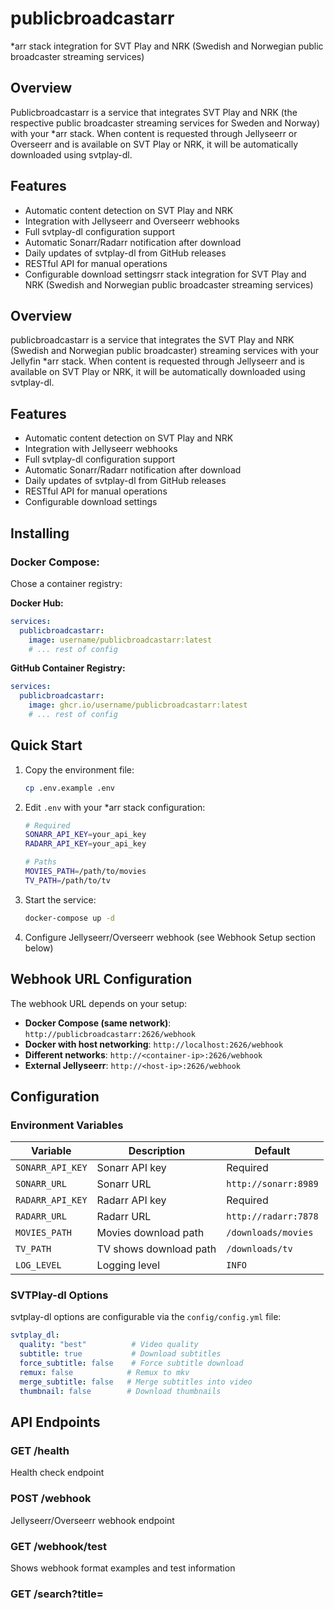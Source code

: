 # publicbroadcastarr
*arr stack integration for SVT Play and NRK (Swedish and Norwegian public broadcaster streaming services)

## Overview

Publicbroadcastarr is a service that integrates SVT Play and NRK (the respective public broadcaster streaming services for Sweden and Norway) with your *arr stack. When content is requested through Jellyseerr or Overseerr and is available on SVT Play or NRK, it will be automatically downloaded using svtplay-dl.

## Features

- Automatic content detection on SVT Play and NRK
- Integration with Jellyseerr and Overseerr webhooks
- Full svtplay-dl configuration support
- Automatic Sonarr/Radarr notification after download
- Daily updates of svtplay-dl from GitHub releases
- RESTful API for manual operations
- Configurable download settingsrr stack integration for SVT Play and NRK (Swedish and Norwegian public broadcaster streaming services)

## Overview

publicbroadcastarr is a service that integrates the SVT Play and NRK (Swedish and Norwegian public broadcaster) streaming services with your Jellyfin *arr stack. When content is requested through Jellyseerr and is available on SVT Play or NRK, it will be automatically downloaded using svtplay-dl.

## Features

- Automatic content detection on SVT Play and NRK
- Integration with Jellyseerr webhooks
- Full svtplay-dl configuration support
- Automatic Sonarr/Radarr notification after download
- Daily updates of svtplay-dl from GitHub releases
- RESTful API for manual operations
- Configurable download settings

## Installing

### Docker Compose: 

Chose a container registry: 

**Docker Hub:**
```yaml
services:
  publicbroadcastarr:
    image: username/publicbroadcastarr:latest
    # ... rest of config
```

**GitHub Container Registry:**
```yaml
services:
  publicbroadcastarr:
    image: ghcr.io/username/publicbroadcastarr:latest
    # ... rest of config
```

## Quick Start

1. Copy the environment file:
   ```bash
   cp .env.example .env
   ```

2. Edit `.env` with your *arr stack configuration:
   ```bash
   # Required
   SONARR_API_KEY=your_api_key
   RADARR_API_KEY=your_api_key
   
   # Paths
   MOVIES_PATH=/path/to/movies
   TV_PATH=/path/to/tv
   ```

3. Start the service:
   ```bash
   docker-compose up -d
   ```

4. Configure Jellyseerr/Overseerr webhook (see Webhook Setup section below)

## Webhook URL Configuration

The webhook URL depends on your setup:

- **Docker Compose (same network)**: `http://publicbroadcastarr:2626/webhook`
- **Docker with host networking**: `http://localhost:2626/webhook`
- **Different networks**: `http://<container-ip>:2626/webhook`
- **External Jellyseerr**: `http://<host-ip>:2626/webhook`

## Configuration

### Environment Variables

| Variable | Description | Default |
|----------|-------------|---------|
| `SONARR_API_KEY` | Sonarr API key | Required |
| `SONARR_URL` | Sonarr URL | `http://sonarr:8989` |
| `RADARR_API_KEY` | Radarr API key | Required |
| `RADARR_URL` | Radarr URL | `http://radarr:7878` |
| `MOVIES_PATH` | Movies download path | `/downloads/movies` |
| `TV_PATH` | TV shows download path | `/downloads/tv` |
| `LOG_LEVEL` | Logging level | `INFO` |

### SVTPlay-dl Options

svtplay-dl options are configurable via the `config/config.yml` file:

```yaml
svtplay_dl:
  quality: "best"          # Video quality
  subtitle: true           # Download subtitles
  force_subtitle: false    # Force subtitle download
  remux: false            # Remux to mkv
  merge_subtitle: false   # Merge subtitles into video
  thumbnail: false        # Download thumbnails
```

## API Endpoints

### GET /health
Health check endpoint

### POST /webhook
Jellyseerr/Overseerr webhook endpoint

### GET /webhook/test
Shows webhook format examples and test information

### GET /search?title=<title>&type=<tv|movie>
Search for content manually

### GET /config
Get current configuration

### POST /config
Update configuration

## Docker Compose Integration

```yaml
version: '3.8'

services:
  publicbroadcastarr:
    build: .
    container_name: publicbroadcastarr
    restart: unless-stopped
    ports:
      - "2626:2626"
    volumes:
      - ./config:/config
      - /path/to/movies:/downloads/movies
      - /path/to/tv:/downloads/tv
    environment:
      - SONARR_API_KEY=your_key
      - RADARR_API_KEY=your_key
    networks:
      - arr-network

networks:
  arr-network:
    external: true
```

## Jellyseerr/Overseerr Webhook Setup

The webhook URL depends on your Docker setup:

### Scenario 1: All services in same Docker Compose network (Recommended)
1. Go to Jellyseerr/Overseerr Settings → Notifications
2. Add a new Webhook notification
3. Set URL to: `http://publicbroadcastarr:2626/webhook`
4. Enable for "Media Requested" events
5. Set request types to both Movies and TV Shows

### Scenario 2: Jellyseerr/Overseerr on host, Publicbroadcastarr in Docker
1. Use URL: `http://localhost:2626/webhook`
2. Ensure port 2626 is exposed (already configured in docker-compose.yml)

### Scenario 3: Different Docker networks
1. Use URL: `http://<host-ip>:2626/webhook` where `<host-ip>` is your Docker host IP
2. Alternative: Connect containers to same network

### Scenario 4: Testing webhook manually
```bash
curl -X POST http://localhost:2626/webhook \
  -H "Content-Type: application/json" \
  -d '{"media":{"title":"Example Show","mediaType":"tv"}}'
```


## Requirements

- Docker and Docker Compose
- *arr stack (Jellyseerr/Overseerr, Sonarr, Radarr)
- Network connectivity to Swedish/Norwegian streaming services

## Troubleshooting

### Logs
```bash
docker-compose logs -f publicbroadcastarr
```

### Test Connection
```bash
curl http://localhost:2626/health
```

### Test Webhook Format
```bash
curl http://localhost:2626/webhook/test
```

### Manual Search
```bash
curl "http://localhost:2626/search?title=Example%20Show&type=tv"
```

## Building

### Local Build
```bash
# Build locally
make build

# Test locally
make test

# Run production
make run
```